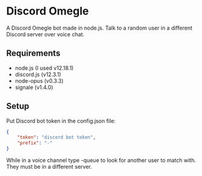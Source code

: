 # Discord Omegle
A Discord Omegle bot made in node.js. Talk to a random user in a different Discord server over voice chat.
## Requirements
* node.js (I used v12.18.1)
* discord.js (v12.3.1)
* node-opus (v0.3.3)
* signale (v1.4.0)

## Setup
Put Discord bot token in the config.json file:
```json
{
    "token": "discord bot token",
    "prefix": "-"
}
```
While in a voice channel type -queue to look for another user to match with. They must be in a different server.
